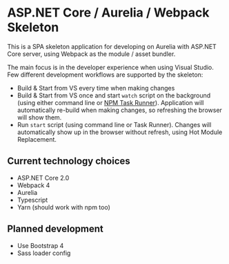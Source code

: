 # ASP.NET Core / Aurelia / Webpack Skeleton

This is a SPA skeleton application for developing on Aurelia with ASP.NET Core server, using Webpack as the module / asset bundler.

The main focus is in the developer experience when using Visual Studio. Few different development workflows are supported by the skeleton:

- Build & Start from VS every time when making changes
- Build & Start from VS once and start ```watch``` script on the background (using either command line or [NPM Task Runner](https://marketplace.visualstudio.com/items?itemName=MadsKristensen.NPMTaskRunner)). Application will automatically re-build when making changes, so refreshing the browser will show them.
- Run ```start``` script (using command line or Task Runner). Changes will automatically show up in the browser without refresh, using Hot Module Replacement.

## Current technology choices

- ASP.NET Core 2.0
- Webpack 4
- Aurelia
- Typescript
- Yarn (should work with npm too)

## Planned development
- Use Bootstrap 4
- Sass loader config